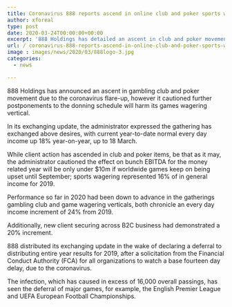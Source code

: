 ```yaml
---
title: Coronavirus 888 reports ascend in online club and poker sports wagering fall
author: xforeal 
type: post
date: 2020-03-24T00:00:00+00:00
excerpt: '888 Holdings has detailed an ascent in club and poker movement due to the coronavirus flare-up, however it cautioned further postponements to the brandishing schedule will harm its games wagering vertical '
url: / coronavirus-888-reports-ascend-in-online-club-and-poker-sports-wagering-fall/
image : images/news/2020/03/888logo-3.jpg
categories:
  - news

---
```

888 Holdings has announced an ascent in gambling club and poker movement due to the coronavirus flare-up, however it cautioned further postponements to the donning schedule will harm its games wagering vertical. 

In its exchanging update, the administrator expressed the gathering has exchanged above desires, with current year-to-date normal every day income up 18&percnt; year-on-year, up to 18 March. 

While client action has ascended in club and poker items, be that as it may, the administrator cautioned the effect on bunch EBITDA for the money related year will be only under $10m if worldwide games keep on being upset until September; sports wagering represented 16&percnt; of in general income for 2019. 

Performance so far in 2020 had been down to advance in the gatherings gambling club and game wagering verticals, both chronicle an every day income increment of 24&percnt; from 2019. 

Additionally, new client securing across B2C business had demonstrated a 20&percnt; increment. 

888 distributed its exchanging update in the wake of declaring a deferral to distributing entire year results for 2019, after a solicitation from the Financial Conduct Authority (FCA) for all organizations to watch a base fourteen day delay, due to the coronavirus. 

The infection, which has caused in excess of 16,000 overall passings, has seen the deferral of major games, for example, the English Premier League and UEFA European Football Championships.